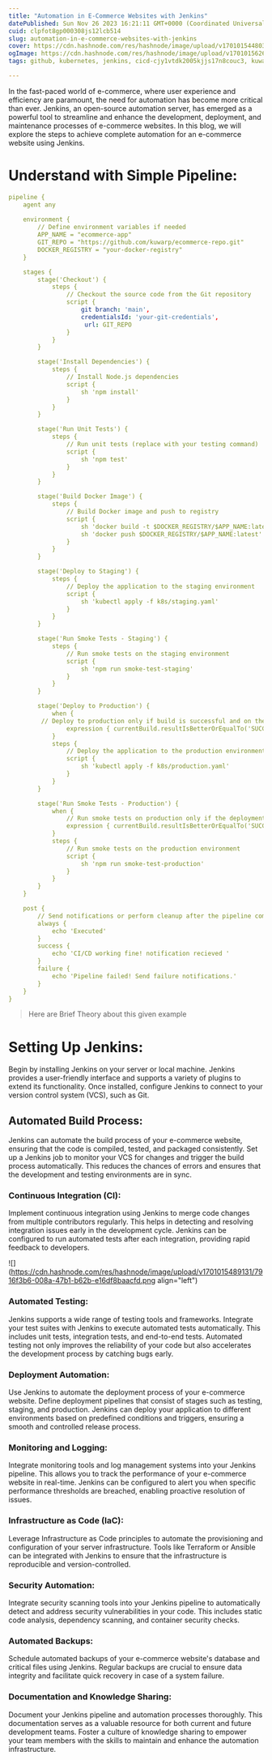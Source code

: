 ```yaml
---
title: "Automation in E-Commerce Websites with Jenkins"
datePublished: Sun Nov 26 2023 16:21:11 GMT+0000 (Coordinated Universal Time)
cuid: clpfot8gp000308js12lcb514
slug: automation-in-e-commerce-websites-with-jenkins
cover: https://cdn.hashnode.com/res/hashnode/image/upload/v1701015448038/0d9505dd-75f9-4cd4-8602-4e7b162a8790.png
ogImage: https://cdn.hashnode.com/res/hashnode/image/upload/v1701015626396/2da98b63-dd5a-4996-ae99-0a9a5c8e60ef.png
tags: github, kubernetes, jenkins, cicd-cjy1vtdk2005kjjs17n8couc3, kuwarp

---
```


In the fast-paced world of e-commerce, where user experience and efficiency are paramount, the need for automation has become more critical than ever. Jenkins, an open-source automation server, has emerged as a powerful tool to streamline and enhance the development, deployment, and maintenance processes of e-commerce websites. In this blog, we will explore the steps to achieve complete automation for an e-commerce website using Jenkins.

# Understand with Simple Pipeline:

```yaml
pipeline {
    agent any
    
    environment {
        // Define environment variables if needed
        APP_NAME = "ecommerce-app"
        GIT_REPO = "https://github.com/kuwarp/ecommerce-repo.git"
        DOCKER_REGISTRY = "your-docker-registry"
    }

    stages {
        stage('Checkout') {
            steps {
                // Checkout the source code from the Git repository
                script {
                    git branch: 'main',
                    credentialsId: 'your-git-credentials',
                     url: GIT_REPO
                }
            }
        }

        stage('Install Dependencies') {
            steps {
                // Install Node.js dependencies
                script {
                    sh 'npm install'
                }
            }
        }

        stage('Run Unit Tests') {
            steps {
                // Run unit tests (replace with your testing command)
                script {
                    sh 'npm test'
                }
            }
        }

        stage('Build Docker Image') {
            steps {
                // Build Docker image and push to registry
                script {
                    sh 'docker build -t $DOCKER_REGISTRY/$APP_NAME:latest .'
                    sh 'docker push $DOCKER_REGISTRY/$APP_NAME:latest'
                }
            }
        }

        stage('Deploy to Staging') {
            steps {
                // Deploy the application to the staging environment
                script {
                    sh 'kubectl apply -f k8s/staging.yaml'
                }
            }
        }

        stage('Run Smoke Tests - Staging') {
            steps {
                // Run smoke tests on the staging environment
                script {
                    sh 'npm run smoke-test-staging'
                }
            }
        }

        stage('Deploy to Production') {
            when {
         // Deploy to production only if build is successful and on the main branch
                expression { currentBuild.resultIsBetterOrEqualTo('SUCCESS') }
            }
            steps {
                // Deploy the application to the production environment
                script {
                    sh 'kubectl apply -f k8s/production.yaml'
                }
            }
        }

        stage('Run Smoke Tests - Production') {
            when {
                // Run smoke tests on production only if the deployment is successful
                expression { currentBuild.resultIsBetterOrEqualTo('SUCCESS') }
            }
            steps {
                // Run smoke tests on the production environment
                script {
                    sh 'npm run smoke-test-production'
                }
            }
        }
    }

    post {
        // Send notifications or perform cleanup after the pipeline completes
        always {
            echo 'Executed'
        }
        success {
            echo 'CI/CD working fine! notification recieved '
        }
        failure {
            echo 'Pipeline failed! Send failure notifications.'
        }
    }
}
```

> Here are Brief Theory about this given example

# **Setting Up Jenkins:**

Begin by installing Jenkins on your server or local machine. Jenkins provides a user-friendly interface and supports a variety of plugins to extend its functionality. Once installed, configure Jenkins to connect to your version control system (VCS), such as Git.

## **Automated Build Process:**

Jenkins can automate the build process of your e-commerce website, ensuring that the code is compiled, tested, and packaged consistently. Set up a Jenkins job to monitor your VCS for changes and trigger the build process automatically. This reduces the chances of errors and ensures that the development and testing environments are in sync.

### **Continuous Integration (CI):**

Implement continuous integration using Jenkins to merge code changes from multiple contributors regularly. This helps in detecting and resolving integration issues early in the development cycle. Jenkins can be configured to run automated tests after each integration, providing rapid feedback to developers.

![](https://cdn.hashnode.com/res/hashnode/image/upload/v1701015489131/7916f3b6-008a-47b1-b62b-e16df8baacfd.png align="left")

### **Automated Testing:**

Jenkins supports a wide range of testing tools and frameworks. Integrate your test suites with Jenkins to execute automated tests automatically. This includes unit tests, integration tests, and end-to-end tests. Automated testing not only improves the reliability of your code but also accelerates the development process by catching bugs early.

### **Deployment Automation:**

Use Jenkins to automate the deployment process of your e-commerce website. Define deployment pipelines that consist of stages such as testing, staging, and production. Jenkins can deploy your application to different environments based on predefined conditions and triggers, ensuring a smooth and controlled release process.

### **Monitoring and Logging:**

Integrate monitoring tools and log management systems into your Jenkins pipeline. This allows you to track the performance of your e-commerce website in real-time. Jenkins can be configured to alert you when specific performance thresholds are breached, enabling proactive resolution of issues.

### **Infrastructure as Code (IaC):**

Leverage Infrastructure as Code principles to automate the provisioning and configuration of your server infrastructure. Tools like Terraform or Ansible can be integrated with Jenkins to ensure that the infrastructure is reproducible and version-controlled.

### **Security Automation:**

Integrate security scanning tools into your Jenkins pipeline to automatically detect and address security vulnerabilities in your code. This includes static code analysis, dependency scanning, and container security checks.

### **Automated Backups:**

Schedule automated backups of your e-commerce website's database and critical files using Jenkins. Regular backups are crucial to ensure data integrity and facilitate quick recovery in case of a system failure.

### **Documentation and Knowledge Sharing:**

Document your Jenkins pipeline and automation processes thoroughly. This documentation serves as a valuable resource for both current and future development teams. Foster a culture of knowledge sharing to empower your team members with the skills to maintain and enhance the automation infrastructure.